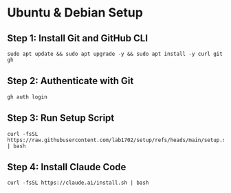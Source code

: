 # Ubuntu & Debian Setup

## Step 1: Install Git and GitHub CLI

    sudo apt update && sudo apt upgrade -y && sudo apt install -y curl git gh

## Step 2: Authenticate with Git

    gh auth login

## Step 3: Run Setup Script

    curl -fsSL https://raw.githubusercontent.com/lab1702/setup/refs/heads/main/setup.sh | bash

## Step 4: Install Claude Code

    curl -fsSL https://claude.ai/install.sh | bash

